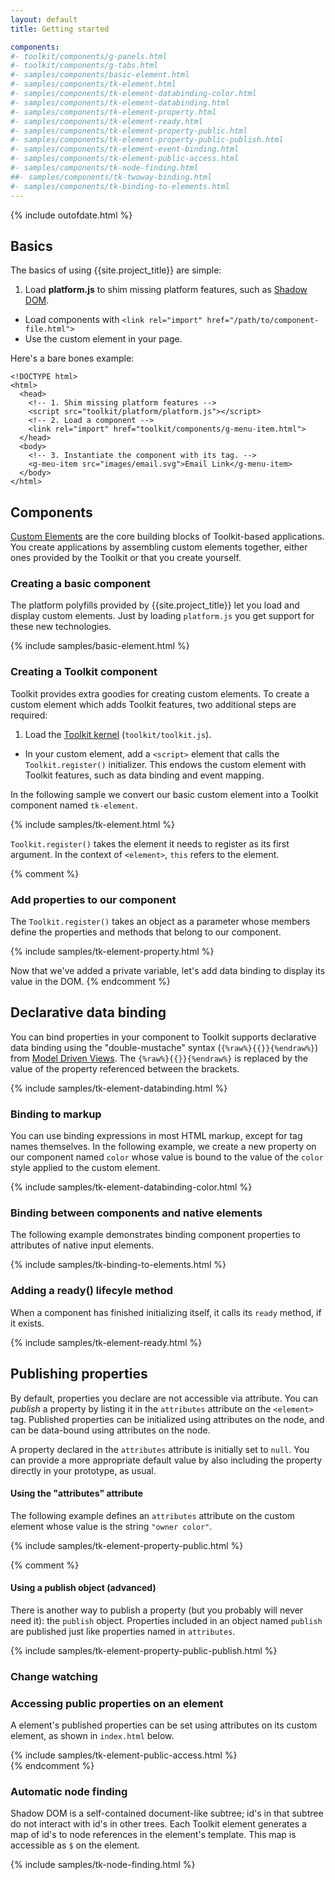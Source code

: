 ```yaml
---
layout: default
title: Getting started

components:
#- toolkit/components/g-panels.html
#- toolkit/components/g-tabs.html
#- samples/components/basic-element.html
#- samples/components/tk-element.html
#- samples/components/tk-element-databinding-color.html
#- samples/components/tk-element-databinding.html
#- samples/components/tk-element-property.html
#- samples/components/tk-element-ready.html
#- samples/components/tk-element-property-public.html
#- samples/components/tk-element-property-public-publish.html
#- samples/components/tk-element-event-binding.html
#- samples/components/tk-element-public-access.html
#- samples/components/tk-node-finding.html
##- samples/components/tk-twoway-binding.html
#- samples/components/tk-binding-to-elements.html
---
```


{% include outofdate.html %}

## Basics

The basics of using {{site.project_title}} are simple:

1. Load **platform.js** to shim missing platform features, such as [Shadow DOM](/platform/shadow-dom.html).
- Load components with `<link rel="import" href="/path/to/component-file.html">`
- Use the custom element in your page.

Here's a bare bones example:

    <!DOCTYPE html>
    <html>
      <head>
        <!-- 1. Shim missing platform features -->
        <script src="toolkit/platform/platform.js"></script>
        <!-- 2. Load a component -->
        <link rel="import" href="toolkit/components/g-menu-item.html">
      </head>
      <body>
        <!-- 3. Instantiate the component with its tag. -->
        <g-meu-item src="images/email.svg">Email Link</g-menu-item>
      </body>
    </html>

## Components

[Custom Elements](/platform/custom-elements.html) are the core building blocks of
Toolkit-based applications. You create applications by assembling custom elements
together, either ones provided by the Toolkit or that you create yourself.

### Creating a basic component

The platform polyfills provided by {{site.project_title}} let you load and display
custom elements. Just by loading `platform.js` you get support for these
new technologies.

{% include samples/basic-element.html %}

### Creating a Toolkit component

Toolkit provides extra goodies for creating custom elements. To create a custom
element which adds Toolkit features, two additional steps are required:

1. Load the [Toolkit kernel](/toolkit-kernel-explainer.html) (`toolkit/toolkit.js`).
- In your custom element, add a `<script>` element that calls the `Toolkit.register()` initializer. This endows the custom element with Toolkit features, such as data binding and event mapping.

In the following sample we convert our basic custom element into a Toolkit component named `tk-element`.

{% include samples/tk-element.html %}

`Toolkit.register()` takes the element it needs to register as its first argument.
In the context of `<element>`, `this` refers to the element.

{% comment %}
### Add properties to our component

The `Toolkit.register()` takes an object as a parameter whose members define the properties and methods that belong to our component.

{% include samples/tk-element-property.html %}

Now that we've added a private variable, let's add data binding to display its value in the DOM.
{% endcomment %}

## Declarative data binding

You can bind properties in your component to  Toolkit supports declarative data binding using the "double-mustache" syntax (`{%raw%}{{}}{%endraw%}`) from [Model Driven Views](/platform/mdv.html). The `{%raw%}{{}}{%endraw%}` is replaced by the value of the property referenced between the brackets.

{% include samples/tk-element-databinding.html %}

### Binding to markup

You can use binding expressions in most HTML markup, except for tag names themselves. In the following example, we create a new property on our component named `color` whose value is bound to the value of the `color` style applied to the custom element.

{% include samples/tk-element-databinding-color.html %}

### Binding between components and native elements ####

The following example demonstrates binding component properties to attributes of native input elements.

{% include samples/tk-binding-to-elements.html %}

### Adding a ready() lifecyle method ###

When a component has finished initializing itself, it calls its `ready` method, if it exists.

{% include samples/tk-element-ready.html %}

## Publishing properties ###

By default, properties you declare are not accessible via attribute. You can _publish_ a property by listing it in the `attributes` attribute on the `<element>` tag. Published properties can be initialized using attributes on the node, and can be data-bound using attributes on the node.

A property declared in the `attributes` attribute is initially set to `null`. You can provide a more appropriate default value by also including the property directly in your prototype, as usual.

#### Using the "attributes" attribute

The following example defines an `attributes` attribute on the custom element whose value is the string `"owner color"`. 

{% include samples/tk-element-property-public.html %}


{% comment %}
#### Using a publish object (advanced)

There is another way to publish a property (but you probably will never need it): the `publish` object. Properties included in an object named `publish` are published just like properties named in `attributes`.

{% include samples/tk-element-property-public-publish.html %}

### Change watching

### Accessing public properties on an element

A element's published properties can be set using attributes on its custom element, as shown in `index.html` below.

{% include samples/tk-element-public-access.html %}  
{% endcomment %}


### Automatic node finding

Shadow DOM is a self-contained document-like subtree; id's in that subtree do not interact with id's in other trees. Each Toolkit element generates a map of id's to node references in the element's template. This map is accessible as `$` on the element. 

{% include samples/tk-node-finding.html %}
